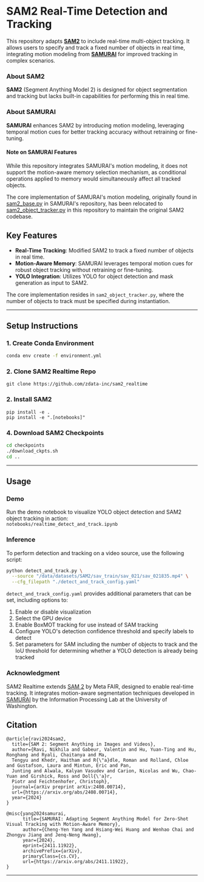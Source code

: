 # SAM2 Real-Time Detection and Tracking

This repository adapts **[SAM2](https://github.com/facebookresearch/sam2)** to include real-time multi-object tracking. 
It allows users to specify and track a fixed number of objects in real time, integrating motion modeling 
from **[SAMURAI](https://github.com/yangchris11/samurai)** for improved tracking in complex scenarios.  

### About SAM2
**SAM2** (Segment Anything Model 2) is designed for object segmentation and tracking but lacks built-in capabilities 
for performing this in real time.

### About SAMURAI
**SAMURAI** enhances SAM2 by introducing motion modeling, leveraging temporal motion cues for better 
tracking accuracy without retraining or fine-tuning.  

#### Note on SAMURAI Features
While this repository integrates SAMURAI's motion modeling, it does not support the motion-aware memory selection mechanism, 
as conditional operations applied to memory would simultaneously affect all tracked objects.

The core implementation of SAMURAI's motion modeling, originally found in 
[sam2_base.py](https://github.com/yangchris11/samurai/blob/master/sam2/sam2/modeling/sam2_base.py) in SAMURAI's 
repository, has been relocated to 
[sam2_object_tracker.py](https://github.com/zdata-inc/sam2_realtime/blob/main/sam2/sam2_object_tracker.py) in this 
repository to maintain the original SAM2 codebase.

## Key Features

- **Real-Time Tracking**: Modified SAM2 to track a fixed number of objects in real time.
- **Motion-Aware Memory**: SAMURAI leverages temporal motion cues for robust object tracking without retraining or fine-tuning.
- **YOLO Integration**: Utilizes YOLO for object detection and mask generation as input to SAM2.

The core implementation resides in `sam2_object_tracker.py`, where the number of objects to track must be specified during instantiation.

---

## Setup Instructions

### 1. Create Conda Environment
```bash
conda env create -f environment.yml
```

### 2. Clone SAM2 Realtime Repo
```
git clone https://github.com/zdata-inc/sam2_realtime
```

### 2. Install SAM2
```
pip install -e .
pip install -e ".[notebooks]"
```


### 4. Download SAM2 Checkpoints
```bash
cd checkpoints
./download_ckpts.sh
cd ..
```

---

## Usage
### Demo
Run the demo notebook to visualize YOLO object detection and SAM2 object tracking in action:  
`notebooks/realtime_detect_and_track.ipynb`

### Inference
To perform detection and tracking on a video source, use the following script:  
```bash
python detect_and_track.py \
  --source "/data/datasets/SAM2/sav_train/sav_021/sav_021835.mp4" \
  --cfg_filepath "./detect_and_track_config.yaml"
```
`detect_and_track_config.yaml` provides additional parameters that can be set, including options to: 
1. Enable or disable visualization
2. Select the GPU device
3. Enable BoxMOT tracking for use instead of SAM tracking
4. Configure YOLO's detection confidence threshold and specify labels to detect
5. Set parameters for SAM including the number of objects to track and the IoU threshold for determining whether a YOLO 
   detection is already being tracked


### Acknowledgment
SAM2 Realtime extends [SAM 2](https://github.com/facebookresearch/sam2) by Meta FAIR, designed to enable real-time tracking. 
It integrates motion-aware segmentation techniques developed in [SAMURAI](https://github.com/yangchris11/samurai) by 
the Information Processing Lab at the University of Washington.


## Citation
```
@article{ravi2024sam2,
  title={SAM 2: Segment Anything in Images and Videos},
  author={Ravi, Nikhila and Gabeur, Valentin and Hu, Yuan-Ting and Hu, Ronghang and Ryali, Chaitanya and Ma, 
  Tengyu and Khedr, Haitham and R{\"a}dle, Roman and Rolland, Chloe and Gustafson, Laura and Mintun, Eric and Pan, 
  Junting and Alwala, Kalyan Vasudev and Carion, Nicolas and Wu, Chao-Yuan and Girshick, Ross and Doll{\'a}r, 
  Piotr and Feichtenhofer, Christoph},
  journal={arXiv preprint arXiv:2408.00714},
  url={https://arxiv.org/abs/2408.00714},
  year={2024}
}

@misc{yang2024samurai,
      title={SAMURAI: Adapting Segment Anything Model for Zero-Shot Visual Tracking with Motion-Aware Memory}, 
      author={Cheng-Yen Yang and Hsiang-Wei Huang and Wenhao Chai and Zhongyu Jiang and Jenq-Neng Hwang},
      year={2024},
      eprint={2411.11922},
      archivePrefix={arXiv},
      primaryClass={cs.CV},
      url={https://arxiv.org/abs/2411.11922}, 
}
```

---
